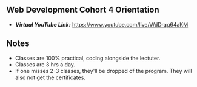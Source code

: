 ## Web Development Cohort 4 Orientation

- ***Virtual YouTube Link:*** https://www.youtube.com/live/WdDrqq64aKM

## Notes
- Classes are 100% practical, coding alongside the lectuter.
- Classes are 3 hrs a day.
- If one misses 2-3 classes, they'll be dropped of the program. They will also not get the certificates.
